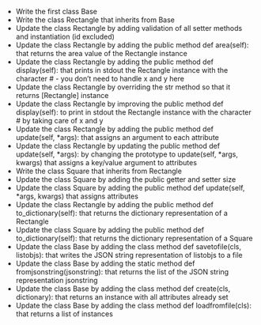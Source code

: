 * Write the first class Base
* Write the class Rectangle that inherits from Base
* Update the class Rectangle by adding validation of all setter methods and instantiation (id excluded)
* Update the class Rectangle by adding the public method def area(self): that returns the area value of the Rectangle instance
* Update the class Rectangle by adding the public method def display(self): that prints in stdout the Rectangle instance with the character # - you don’t need to handle x and y here
* Update the class Rectangle by overriding the str method so that it returns [Rectangle] instance
* Update the class Rectangle by improving the public method def display(self): to print in stdout the Rectangle instance with the character # by taking care of x and y
* Update the class Rectangle by adding the public method def update(self, *args): that assigns an argument to each attribute
* Update the class Rectangle by updating the public method def update(self, *args): by changing the prototype to update(self, *args, kwargs) that assigns a key/value argument to attributes
* Write the class Square that inherits from Rectangle
* Update the class Square by adding the public getter and setter size
* Update the class Square by adding the public method def update(self, *args, kwargs) that assigns attributes
* Update the class Rectangle by adding the public method def to_dictionary(self): that returns the dictionary representation of a Rectangle
* Update the class Square by adding the public method def to_dictionary(self): that returns the dictionary representation of a Square
* Update the class Base by adding the class method def savetofile(cls, listobjs): that writes the JSON string representation of listobjs to a file
* Update the class Base by adding the static method def fromjsonstring(jsonstring): that returns the list of the JSON string representation jsonstring
* Update the class Base by adding the class method def create(cls, dictionary): that returns an instance with all attributes already set
* Update the class Base by adding the class method def loadfromfile(cls): that returns a list of instances